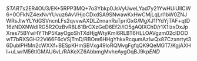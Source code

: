 $START$s2ER4OU3/EK+5RPP3MQ+7o3Ybkp0JsVyUweLYad7y21YwHUiUIlCW6+0OFkNZ4exNvYUvuz6AvVHjoCDxdSA9SNwawKxHwCMjLqLrl1bW0ZNJWRsJlwYLYdGSVncnLFs2qvvwAXDLZnnanRuTpriGxG/MgXJ1fYdYjTAF+qtD16zNDXNWdIRG5R2OzBvR8L61BrCXzGeD6Ef2i/iO5gAQIXChD/r1X1IzxDxJpXres75BYwHYThP5KayOgoShTXdHjgWtyKmI6RLBT6HLLOAVgzm02cIDODwT7bRXSGH22Vi66F6cVSjTmD/RBOm6HHgYhkxRcqumAzlwQx87Czxnrtyt36DublPHMn2cWXXf+BESpKHmSBVxg49loRQMvgFgfqQK9QeMGT7/KgjAXHI+uLwrM56tlGMAU6vL/RAKeXZ6AbbmgMvheAygOqBJ9kp$END$